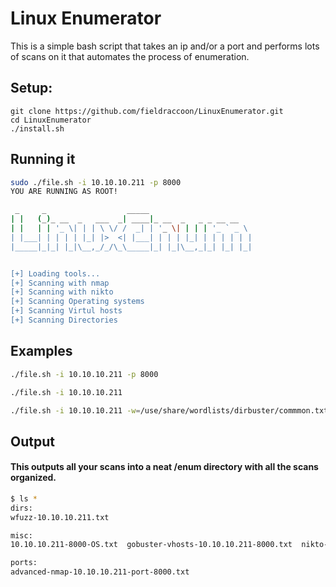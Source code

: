 # Linux Enumerator

This is a simple bash script that takes an ip and/or a port and performs lots of scans on it that automates the process of enumeration.

## Setup:

```
git clone https://github.com/fieldraccoon/LinuxEnumerator.git
cd LinuxEnumerator
./install.sh
```
## Running it

```bash
sudo ./file.sh -i 10.10.10.211 -p 8000                                                                                                                                                                                             3 ⚙
YOU ARE RUNNING AS ROOT!

 _     _                  _____
| |   (_)_ __  _   ___  _| ____|_ __  _   _ _ __ __
| |   | | '_ \| | | \ \/ /  _| | '_ \| | | | '_ ` _ \
| |___| | | | | |_| |>  <| |___| | | | |_| | | | | | |
|_____|_|_| |_|\__,_/_/\_\_____|_| |_|\__,_|_| |_| |_|


[+] Loading tools...
[+] Scanning with nmap                                                                                                                                                                                                                     
[+] Scanning with nikto                                                                                                                                                                                                                    
[+] Scanning Operating systems                                                                                                                                                                                                             
[+] Scanning Virtul hosts                                                                                                                                                                                                                  
[+] Scanning Directories 
```

## Examples

```bash
./file.sh -i 10.10.10.211 -p 8000
```

```bash
./file.sh -i 10.10.10.211
```
```bash
./file.sh -i 10.10.10.211 -w=/use/share/wordlists/dirbuster/commmon.txt
```
## Output
  
#### This outputs all your scans into a neat /enum directory with all the scans organized.
  
  ```bash
  $ ls *                                                                                                                         2 ⚙
dirs:
wfuzz-10.10.10.211.txt

misc:
10.10.10.211-8000-OS.txt  gobuster-vhosts-10.10.10.211-8000.txt  nikto-scan-10.10.10.211-8000.txt

ports:
advanced-nmap-10.10.10.211-port-8000.txt
```


